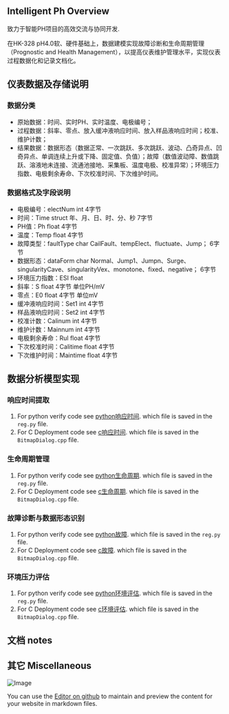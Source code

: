 ## Intelligent Ph Overview

致力于智能PH项目的高效交流与协同开发.

在HK-328 pH4.0软、硬件基础上，数据建模实现故障诊断和生命周期管理（Prognostic and Health Management），以提高仪表维护管理水平，实现仪表过程数据化和记录文档化。

## 仪表数据及存储说明

### 数据分类

   - 原始数据：时间、实时PH、实时温度、电极编号；
   - 过程数据：斜率、零点、放入缓冲液响应时间、放入样品液响应时间；校准、维护计数；
   - 结果数据：数据形态（数据正常、一次跳跃、多次跳跃、波动、凸奇异点、凹奇异点、单调连续上升或下降、固定值、负值）；故障（数值波动障、数值跳跃、溶液地未连接、流通池接地、采集板、温度电极、校准异常）；环境压力指数、电极剩余寿命、下次校准时间、下次维护时间。
   
### 数据格式及字段说明

   - 电极编号：electNum int 4字节   
   - 时间：Time   struct 年、月、日、时、分、秒  7字节
   - PH值：Ph   float  4字节
   - 温度：Temp  float  4字节
   - 故障类型：faultType char  CailFault、tempElect、fluctuate、Jump； 6字节
   - 数据形态：dataForm char  Normal、Jump1、Jumpn、Surge、singularityCave、singularityVex、monotone、fixed、negative； 6字节
   - 环境压力指数：ESI  float   
   - 斜率：S float  4字节   单位PH/mV
   - 零点：E0 float  4字节  单位mV
   - 缓冲液响应时间：Set1  int    4字节
   - 样品液响应时间：Set2  int    4字节
   - 校准计数：Calinum    int     4字节
   - 维护计数：Mainnum   int     4字节
   - 电极剩余寿命：Rul   float      4字节
   - 下次校准时间：Calitime  float  4字节
   - 下次维护时间：Maintime  float  4字节

## 数据分析模型实现

### 响应时间提取
1. For python verify code see [python响应时间](https://github.com/intelligentph/PhRepository/tree/master/ResponseTime/pythonVerifyCode).
which file is saved in the `reg.py` file.
2. For C Deployment code see [c响应时间](https://github.com/intelligentph/PhRepository/tree/master/ResponseTime/cDeploymentCode).
which file is saved in the `BitmapDialog.cpp` file.

### 生命周期管理
1. For python verify code see [python生命周期](https://github.com/intelligentph/PhRepository/tree/master/HealthManagement/pythonVerifyCode).
which file is saved in the `reg.py` file.
2. For C Deployment code see [c生命周期](https://github.com/intelligentph/PhRepository/tree/master/HealthManagement/cDeploymentCode).
which file is saved in the `BitmapDialog.cpp` file.

### 故障诊断与数据形态识别
1. For python verify code see [python故障](https://github.com/intelligentph/PhRepository/tree/master/Prognostic/pythonVerifyCode).
which file is saved in the `reg.py` file.
2. For C Deployment code see [c故障](https://github.com/intelligentph/PhRepository/tree/master/Prognostic/cDeploymentCode).
which file is saved in the `BitmapDialog.cpp` file.

### 环境压力评估
1. For python verify code see [python环境评估](https://github.com/intelligentph/PhRepository/tree/master/EnvironmentalStressIndex/pythonVerifyCode).
which file is saved in the `reg.py` file.
2. For C Deployment code see [c环境评估](https://github.com/intelligentph/PhRepository/tree/master/EnvironmentalStressIndex/cDeploymentCode).
which file is saved in the `BitmapDialog.cpp` file.

## 文档 notes

## 其它 Miscellaneous

![Image](src)

You can use the [Editor on github](https://github.com/intelligentph/PhRepository/edit/gh-pages/README.md) to maintain and preview the content for your website in markdown files.
